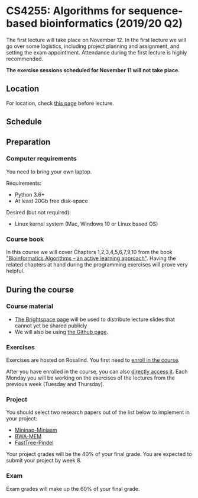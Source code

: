 # CS4255: Algorithms for sequence-based bioinformatics (2019/20 Q2) #


The first lecture will take place on November 12. In the first lecture we will go over some logistics, including project planning and assignment, and setting the exam appointment. Attendance during the first lecture is highly recommended.

**The exercise sessions scheduled for November 11 will not take place.**

## Location

For location, check [this page](https://mytimetable.tudelft.nl/) before lecture.

## Schedule

## Preparation
### Computer requirements
You need to bring your own laptop. 

Requirements: 
* Python 3.6+
* At least 20Gb free disk-space

Desired (but not required): 
* Linux kernel system (Mac, Windows 10 or Linux based OS)

### Course book
In this course we will cover Chapters 1,2,3,4,5,6,7,9,10 from the book ["Bioinformatics Algorithms - an active learning approach"][book]. Having the related chapters at hand during the programming exercises will prove very helpful.

## During the course

### Course material

- [The Brightspace page][bs] will be used to distribute lecture slides that cannot yet be shared publicly
- We will also be using [the Github page](https://abeellab.github.io/cs4255/).

### Exercises 
Exercises are hosted on Rosalind. You first need to [enroll in the course](http://rosalind.info/classes/enroll/9c5fec1841/).

After you have enrolled in the course, you can also [directly access it][ex]. Each Monday you will be working on the exercises of the lectures from the previous week (Tuesday and Thursday). 

### Project
You should select two research papers out of the list below to implement in your project:
- [Mininap-Miniasm][minimap]
- [BWA-MEM][bwa]
- [FastTree-Pindel][fastpin]

Your project grades will be the 40% of your final grade. You are expected to submit your project by week 8.

### Exam
Exam grades will make up the 60% of your final grade.



[bs]: https://brightspace.tudelft.nl/d2l/home/212966
[ex]: http://rosalind.info/classes/661/
[book]: http://bioinformaticsalgorithms.com/
[minimap]: https://github.com/AbeelLab/cs4255/blob/master/minimap-doc.html
[bwa]: https://github.com/AbeelLab/cs4255/blob/master/bwa-doc.html
[fastpin]: https://github.com/AbeelLab/cs4255/blob/master/fastpin-doc.html
